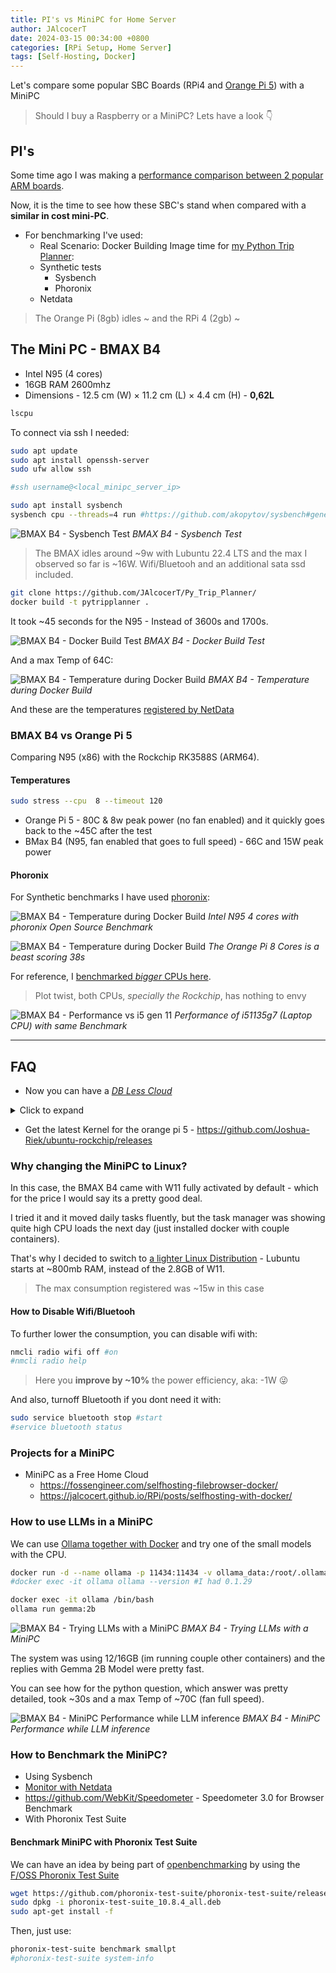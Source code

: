 ```yaml
---
title: PI's vs MiniPC for Home Server
author: JAlcocerT
date: 2024-03-15 00:34:00 +0800
categories: [RPi Setup, Home Server]
tags: [Self-Hosting, Docker]
---
```


Let's compare some popular SBC Boards (RPi4 and [Orange Pi 5](https://jalcocert.github.io/RPi/posts/pi-vs-orange/)) with a MiniPC

> Should I buy a Raspberry or a MiniPC? Lets have a look 👇

## PI's

Some time ago I was making a [performance comparison between 2 popular ARM boards](https://jalcocert.github.io/RPi/posts/pi-vs-orange/).

Now, it is the time to see how these SBC's stand when compared with a **similar in cost mini-PC**.

* For benchmarking I've used:
  * Real Scenario: Docker Building Image time for [my Python Trip Planner](https://github.com/JAlcocerT/Py_Trip_Planner/):
  * Synthetic tests
    * Sysbench
    * Phoronix
  * Netdata

> The Orange Pi (8gb) idles ~ and the RPi 4 (2gb) ~

## The Mini PC - BMAX B4

* Intel N95 (4 cores)
* 16GB RAM 2600mhz
* Dimensions - 12.5 cm (W) × 11.2 cm (L) × 4.4 cm (H) - **0,62L**

```sh
lscpu
```

To connect via ssh I needed:

```sh
sudo apt update
sudo apt install openssh-server
sudo ufw allow ssh

#ssh username@<local_minipc_server_ip>
```


```sh
sudo apt install sysbench 
sysbench cpu --threads=4 run #https://github.com/akopytov/sysbench#general-command-line-options
```


![BMAX B4 - Sysbench Test](/img/minipc-vs-pis/sysbench_bmaxb4.png)
_BMAX B4 - Sysbench Test_


> The BMAX idles around ~9w with Lubuntu 22.4 LTS and the max I observed so far is ~16W. Wifi/Bluetooh and an additional sata ssd included.


```sh
git clone https://github.com/JAlcocerT/Py_Trip_Planner/
docker build -t pytripplanner .
```

It took ~45 seconds for the N95 - Instead of 3600s and 1700s.


![BMAX B4 - Docker Build Test](/img/minipc-vs-pis/buildingtest.png)
_BMAX B4 - Docker Build Test_

And a max Temp of 64C:

![BMAX B4 - Temperature during Docker Build](/img/minipc-vs-pis/temperature_during_test.png)
_BMAX B4 - Temperature during Docker Build_

And these are the temperatures [registered by NetData](https://fossengineer.com/selfhosting-netdata/)

### BMAX B4 vs Orange Pi 5

Comparing N95 (x86) with the Rockchip RK3588S (ARM64).

#### Temperatures

```sh
sudo stress --cpu  8 --timeout 120
```

* Orange Pi 5 - 80C & 8w peak power (no fan enabled) and it quickly goes back to the ~45C after the test
* BMax B4 (N95, fan enabled that goes to full speed) - 66C and 15W peak power


#### Phoronix

For Synthetic benchmarks I have used [phoronix](#how-to-benchmark-with-phoronix-test-suite):

![BMAX B4 - Temperature during Docker Build](/img/minipc-vs-pis/n95-cpu-phoronix.png)
_Intel N95 4 cores with phoronix Open Source Benchmark_

![BMAX B4 - Temperature during Docker Build](/img/minipc-vs-pis/orangepi5-cpu-phoronix.png)
_The Orange Pi 8 Cores is a beast scoring 38s_

For reference, I [benchmarked *bigger* CPUs here](https://jalcocert.github.io/Linux/docs/linux__cloud/benchmark/).

> Plot twist, both CPUs, *specially the Rockchip*, has nothing to envy

![BMAX B4 - Performance vs i5 gen 11](/img/minipc-vs-pis/i5-1135g7.png)
_Performance of i51135g7 (Laptop CPU) with same Benchmark_

---

## FAQ

* Now you can have a *[DB Less Cloud](https://fossengineer.com/selfhosting-filebrowser-docker/)*

<details>
  <summary>Click to expand</summary>
  <p>This is the content that was hidden, but now you see it!</p>
</details>

* Get the latest Kernel for the orange pi 5 - https://github.com/Joshua-Riek/ubuntu-rockchip/releases

### Why changing the MiniPC to Linux?

In this case, the BMAX B4 came with W11 fully activated by default - which for the price I would say its a pretty good deal.

I tried it and it moved daily tasks fluently, but the task manager was showing quite high CPU loads the next day (just installed docker with couple containers).

That's why I decided to switch to [a lighter Linux Distribution](https://jalcocert.github.io/Linux/docs/#what-is-the-best-linux-for-low-resources) - Lubuntu starts at ~800mb RAM, instead of the 2.8GB of W11.

> The max consumption registered was ~15w in this case

#### How to Disable Wifi/Bluetooh

To further lower the consumption, you can disable wifi with:

```sh
nmcli radio wifi off #on
#nmcli radio help   
```

> Here you **improve by ~10%** the power efficiency, aka: -1W 😜

And also, turnoff Bluetooth if you dont need it with:

```sh
sudo service bluetooth stop #start
#service bluetooth status
```


### Projects for a MiniPC

* MiniPC as a Free Home Cloud
  * <https://fossengineer.com/selfhosting-filebrowser-docker/>
  * <https://jalcocert.github.io/RPi/posts/selfhosting-with-docker/>


### How to use LLMs in a MiniPC

We can use [Ollama together with Docker](https://fossengineer.com/selfhosting-llms-ollama/) and try one of the small models with the CPU.

```sh
docker run -d --name ollama -p 11434:11434 -v ollama_data:/root/.ollama ollama/ollama
#docker exec -it ollama ollama --version #I had 0.1.29

docker exec -it ollama /bin/bash
ollama run gemma:2b
```

![BMAX B4 - Trying LLMs with a MiniPC](/img/minipc-vs-pis/minipc-gemma2b.png)
_BMAX B4 - Trying LLMs with a MiniPC_

The system was using 12/16GB (im running couple other containers) and the replies with Gemma 2B Model were pretty fast.


You can see how for the python question, which answer was pretty detailed, took ~30s and a max Temp of ~70C (fan full speed).

![BMAX B4 - MiniPC Performance while LLM inference](/img/minipc-vs-pis/minipc_gemma_temps.png)
_BMAX B4 - MiniPC Performance while LLM inference_


### How to Benchmark the MiniPC?

* Using Sysbench
* [Monitor with Netdata](https://fossengineer.com/selfhosting-netdata/)
* https://github.com/WebKit/Speedometer - Speedometer 3.0 for Browser Benchmark
* With Phoronix Test Suite

#### Benchmark MiniPC with Phoronix Test Suite

We can have an idea by being part of [openbenchmarking](https://openbenchmarking.org/) by using the [F/OSS Phoronix Test Suite](https://github.com/phoronix-test-suite/phoronix-test-suite/releases)

```sh
wget https://github.com/phoronix-test-suite/phoronix-test-suite/releases/download/v10.8.4/phoronix-test-suite_10.8.4_all.deb
sudo dpkg -i phoronix-test-suite_10.8.4_all.deb
sudo apt-get install -f
```

Then, just use:

```sh
phoronix-test-suite benchmark smallpt
#phoronix-test-suite system-info
```
<!-- 
https://openbenchmarking.org/result/2403181-NE-TESTBENCH60
https://openbenchmarking.org/result/2403181-NE-TESTORANG02 -->

<!-- ### How to Monitor MiniPC Temperatures
https://www.youtube.com/watch?v=h1kyncK--vQ
-->

<!-- {% include embed/{youtube}.html id='{h1kyncK--vQ}' %} -->
